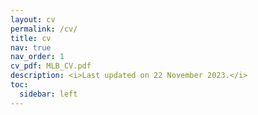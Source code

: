 ```yaml
---
layout: cv
permalink: /cv/
title: cv
nav: true
nav_order: 1
cv_pdf: MLB_CV.pdf
description: <i>Last updated on 22 November 2023.</i>
toc:
  sidebar: left
---
```

